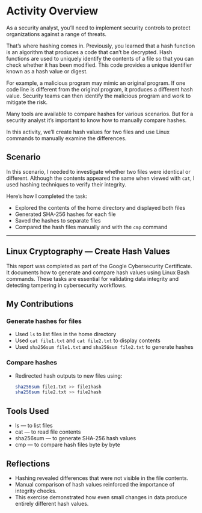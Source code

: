 # Activity Overview
As a security analyst, you’ll need to implement security controls to protect organizations against a range of threats.

That’s where hashing comes in. Previously, you learned that a hash function is an algorithm that produces a code that can’t be decrypted. Hash functions are used to uniquely identify the contents of a file so that you can check whether it has been modified. This code provides a unique identifier known as a hash value or digest.

For example, a malicious program may mimic an original program. If one code line is different from the original program, it produces a different hash value. Security teams can then identify the malicious program and work to mitigate the risk.

Many tools are available to compare hashes for various scenarios. But for a security analyst it’s important to know how to manually compare hashes.

In this activity, we’ll create hash values for two files and use Linux commands to manually examine the differences.

## Scenario
In this scenario, I needed to investigate whether two files were identical or different. Although the contents appeared the same when viewed with `cat`, I used hashing techniques to verify their integrity.

Here’s how I completed the task:
- Explored the contents of the home directory and displayed both files
- Generated SHA-256 hashes for each file
- Saved the hashes to separate files
- Compared the hash files manually and with the `cmp` command

---

## Linux Cryptography — Create Hash Values
This report was completed as part of the Google Cybersecurity Certificate. It documents how to generate and compare hash values using Linux Bash commands. These tasks are essential for validating data integrity and detecting tampering in cybersecurity workflows.

## My Contributions
### Generate hashes for files
- Used `ls` to list files in the home directory
- Used `cat file1.txt` and `cat file2.txt` to display contents
- Used `sha256sum file1.txt` and `sha256sum file2.txt` to generate hashes

### Compare hashes
- Redirected hash outputs to new files using:
  ```bash
  sha256sum file1.txt >> file1hash
  sha256sum file2.txt >> file2hash

## Tools Used
- ls — to list files
- cat — to read file contents
- sha256sum — to generate SHA-256 hash values
- cmp — to compare hash files byte by byte

## Reflections
- Hashing revealed differences that were not visible in the file contents.
- Manual comparison of hash values reinforced the importance of integrity checks.
- This exercise demonstrated how even small changes in data produce entirely different hash values.
